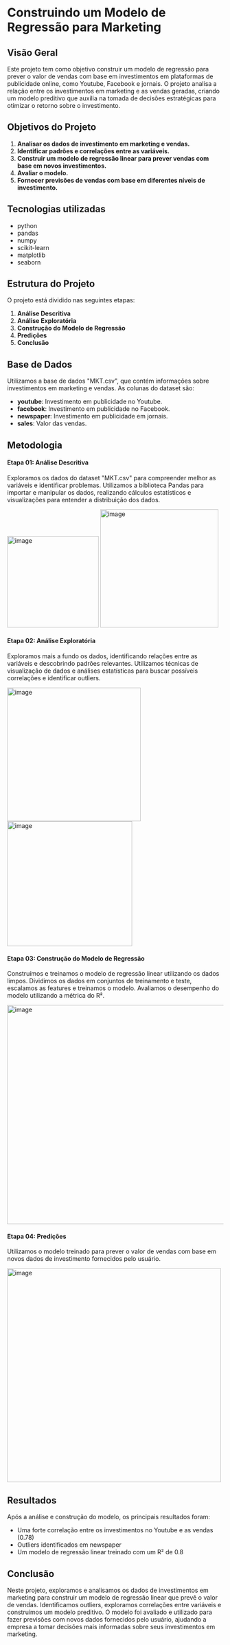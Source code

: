 # Construindo um Modelo de Regressão para Marketing

## Visão Geral

Este projeto tem como objetivo construir um modelo de regressão para prever o valor de vendas com base em investimentos em plataformas de publicidade online, como Youtube, Facebook e jornais. O projeto analisa a relação entre os investimentos em marketing e as vendas geradas, criando um modelo preditivo que auxilia na tomada de decisões estratégicas para otimizar o retorno sobre o investimento.

## Objetivos do Projeto

1. **Analisar os dados de investimento em marketing e vendas.**
2. **Identificar padrões e correlações entre as variáveis.**
3. **Construir um modelo de regressão linear para prever vendas com base em novos investimentos.**
4. **Avaliar o modelo.**
5. **Fornecer previsões de vendas com base em diferentes níveis de investimento.**

## Tecnologias utilizadas
* python
* pandas
* numpy
* scikit-learn
* matplotlib
* seaborn

## Estrutura do Projeto

O projeto está dividido nas seguintes etapas:

1. **Análise Descritiva**
2. **Análise Exploratória**
3. **Construção do Modelo de Regressão**
4. **Predições**
5. **Conclusão**

## Base de Dados

Utilizamos a base de dados "MKT.csv", que contém informações sobre investimentos em marketing e vendas. As colunas do dataset são:

- **youtube**: Investimento em publicidade no Youtube.
- **facebook**: Investimento em publicidade no Facebook.
- **newspaper**: Investimento em publicidade em jornais.
- **sales**: Valor das vendas.

## Metodologia

#### Etapa 01: Análise Descritiva
Exploramos os dados do dataset "MKT.csv" para compreender melhor as variáveis e identificar problemas. Utilizamos a biblioteca Pandas para importar e manipular os dados, realizando cálculos estatísticos e visualizações para entender a distribuição dos dados.

<img width="213" alt="image" src="https://github.com/leandroboteon/regressao-invest-mkt/assets/167100723/91755b51-fcc0-4eda-9c2a-2019058e3daf">
<img width="275" alt="image" src="https://github.com/leandroboteon/regressao-invest-mkt/assets/167100723/194bc5be-9614-44bb-8d0b-47ae06b9a8cd">


#### Etapa 02: Análise Exploratória
Exploramos mais a fundo os dados, identificando relações entre as variáveis e descobrindo padrões relevantes. Utilizamos técnicas de visualização de dados e análises estatísticas para buscar possíveis correlações e identificar outliers.

<img width="311" alt="image" src="https://github.com/leandroboteon/regressao-invest-mkt/assets/167100723/57902692-a057-4ea0-bb09-408a77d80746">
<img width="291" alt="image" src="https://github.com/leandroboteon/regressao-invest-mkt/assets/167100723/e52715f6-32c1-4bb5-9ad2-875bd86f2da0">


#### Etapa 03: Construção do Modelo de Regressão
Construímos e treinamos o modelo de regressão linear utilizando os dados limpos. Dividimos os dados em conjuntos de treinamento e teste, escalamos as features e treinamos o modelo. Avaliamos o desempenho do modelo utilizando a métrica do R².

<img width="510" alt="image" src="https://github.com/leandroboteon/regressao-invest-mkt/assets/167100723/7ab99def-151f-42f2-8f11-f030a4c998c6">


#### Etapa 04: Predições
Utilizamos o modelo treinado para prever o valor de vendas com base em novos dados de investimento fornecidos pelo usuário.

<img width="498" alt="image" src="https://github.com/leandroboteon/regressao-invest-mkt/assets/167100723/6a11f5e1-4408-45d8-8c79-9c153ee881ed">


## Resultados
Após a análise e construção do modelo, os principais resultados foram:
* Uma forte correlação entre os investimentos no Youtube e as vendas (0.78)
* Outliers identificados em newspaper
* Um modelo de regressão linear treinado com um R² de 0.8

## Conclusão
Neste projeto, exploramos e analisamos os dados de investimentos em marketing para construir um modelo de regressão linear que prevê o valor de vendas. Identificamos outliers, exploramos correlações entre variáveis e construímos um modelo preditivo. O modelo foi avaliado e utilizado para fazer previsões com novos dados fornecidos pelo usuário, ajudando a empresa a tomar decisões mais informadas sobre seus investimentos em marketing.
